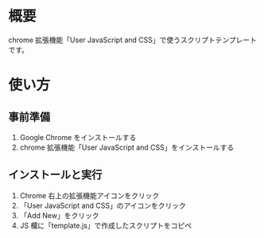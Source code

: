 # 概要

chrome 拡張機能「User JavaScript and CSS」で使うスクリプトテンプレートです。

# 使い方

## 事前準備

1. Google Chrome をインストールする
2. chrome 拡張機能「User JavaScript and CSS」をインストールする

## インストールと実行

1. Chrome 右上の拡張機能アイコンをクリック
2. 「User JavaScript and CSS」のアイコンをクリック
3. 「Add New」をクリック
4. JS 欄に「template.js」で作成したスクリプトをコピペ
